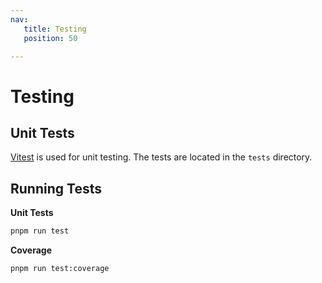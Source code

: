 ```yaml
---
nav:
   title: Testing
   position: 50

---
```


# Testing

## Unit Tests

[Vitest](https://vitest.dev/) is used for unit testing. The tests are located in the `tests` directory.

## Running Tests

**Unit Tests**

```bash
pnpm run test
```

**Coverage**

  ```bash
  pnpm run test:coverage
  ```